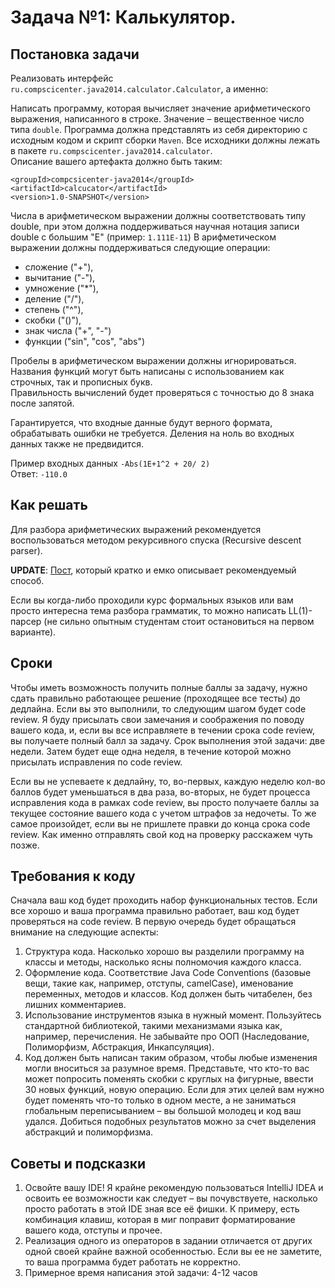 Задача №1: Калькулятор.
=======================

Постановка задачи
-----------------

Реализовать интерфейс `ru.compscicenter.java2014.calculator.Calculator`, а именно:

Написать программу, которая вычисляет значение арифметического выражения, написанного в строке.
Значение – вещественное число типа `double`.
Программа должна представлять из себя директорию с исходным кодом и скрипт сборки `Maven`. 
Все исходники должны лежать в пакете `ru.compscicenter.java2014.calculator`.     
Описание вашего артефакта должно быть таким:

    <groupId>compcsicenter-java2014</groupId>
    <artifactId>calcucator</artifactId>
    <version>1.0-SNAPSHOT</version>

Числа в арифметическом выражении должны соответствовать типу double, при этом должна поддерживаться научная нотация записи double с большим "E" (пример: `1.111E-11`)
В арифметическом выражении должны поддерживаться следующие операции:

*  сложение   ("+"),
*  вычитание  ("-"),
*  умножение  ("*"),
*  деление    ("/"),
*  степень    ("^"),
*  скобки     ("()"),
*  знак числа ("+", "-")
*  функции    ("sin", "cos", "abs")

Пробелы в арифметическом выражении должны игнорироваться.    
Названия функций могут быть написаны с использованием как строчных, так и прописных букв.    
Правильность вычислений будет проверяться с точностью до 8 знака после запятой.

Гарантируется, что входные данные будут верного формата, обрабатывать ошибки не требуется.
Деления на ноль во входных данных также не предвидится. 

Пример входных данных `-Abs(1E+1^2 + 20/ 2)`    
Ответ: `-110.0`

Как решать
----------

Для разбора арифметических выражений рекомендуется воспользоваться методом рекурсивного спуска (Recursive descent parser).

__UPDATE__: [Пост](http://habrahabr.ru/post/50276/), который кратко и емко описывает рекомендуемый способ.

Если вы когда-либо проходили курс формальных языков или вам просто интересна тема разбора грамматик,
 то можно написать LL(1)-парсер (не сильно опытным студентам стоит остановиться на первом варианте).
 
 
Сроки
-----
Чтобы иметь возможность получить полные баллы за задачу,
нужно сдать правильно работающее решение (проходящее все тесты) до дедлайна.
Если вы это выполнили, то следующим шагом будет code review.
Я буду присылать свои замечания и соображения по поводу вашего кода, и,
если вы все исправляете в течении срока code review, вы получаете полный балл за задачу.
Срок выполнения этой задачи: две недели.
Затем будет еще одна неделя, в течение которой можно присылать исправления по code review.

Если вы не успеваете к дедлайну, то, во-первых, каждую неделю кол-во баллов будет уменьшаться в два раза,
во-вторых, не будет процесса исправления кода в рамках code review, вы просто получаете баллы 
за текущее состояние вашего кода с учетом штрафов за недочеты.
То же самое произойдет, если вы не пришлете правки до конца срока code review.
Как именно отправлять свой код на проверку расскажем чуть позже.

Требования к коду
-----------------

Сначала ваш код будет проходить набор функциональных тестов. Если все хорошо и ваша программа правильно работает,
ваш код будет проверяться на code review. В первую очередь будет обращаться внимание на следующие аспекты:

1.  Структура кода. Насколько хорошо вы разделили программу на классы и методы, насколько ясны полномочия каждого класса.
2.  Оформление кода. Соответствие Java Code Conventions (базовые вещи, такие как, например, отступы, camelCase),
    именование переменных, методов и классов. Код должен быть читабелен, без лишних комментариев.  
3.  Использование инструментов языка в нужный момент. Пользуйтесь стандартной библиотекой,
    такими механизмами языка как, например, перечисления.
    Не забывайте про ООП (Наследование, Полиморфизм, Абстракция, Инкапсуляция).
4.  Код должен быть написан таким образом, чтобы любые изменения могли вноситься за разумное время.
    Представьте, что кто-то вас может попросить поменять скобки с круглых на фигурные, ввести 30 новых функций, новую операцию.
    Если для этих целей вам нужно будет поменять что-то только в одном месте,
    а не заниматься глобальным переписыванием – вы большой молодец и код ваш удался.
    Добиться подобных результатов можно за счет выделения абстракций и полиморфизма. 

Советы и подсказки
------------------
1.  Освойте вашу IDE! Я крайне рекомендую пользоваться IntelliJ IDEA и освоить ее возможности как следует – вы почувствуете,
    насколько просто работать в этой IDE зная все её фишки. К примеру, есть комбинация клавиш,
    которая в миг поправит форматирование вашего кода, отступы и прочее.
2.  Реализация одного из операторов в задании отличается от других одной своей крайне важной особенностью.
    Если вы ее не заметите, то ваша программа будет работать не корректно. 
3.  Примерное время написания этой задачи: 4-12 часов
